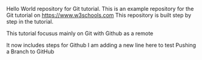 Hello World repository for Git tutorial.
This is an example repository for the Git tutorial on https://www.w3schools.com
This repository is built step by step in the tutorial.

This tutorial focusus mainly on Git with Github as a remote

It now includes steps for Github
I am adding a new line here to test Pushing a Branch to GitHub
